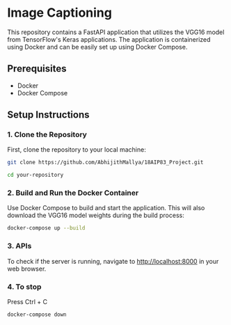 # Image Captioning 

This repository contains a FastAPI application that utilizes the VGG16 model from TensorFlow's Keras applications. The application is containerized using Docker and can be easily set up using Docker Compose.

## Prerequisites

- Docker
- Docker Compose

## Setup Instructions

### 1. Clone the Repository

First, clone the repository to your local machine:

```sh
git clone https://github.com/AbhijithMallya/18AIP83_Project.git

cd your-repository
```

### 2. Build and Run the Docker Container

Use Docker Compose to build and start the application. This will also download the VGG16 model weights during the build process:

```sh
docker-compose up --build
```

### 3. APIs

To check if the server is running, navigate to [http://localhost:8000](http://localhost:8000) in your web browser.

### 4. To stop

Press Ctrl + C

```sh
docker-compose down 
```



